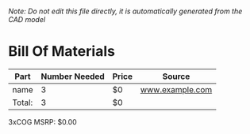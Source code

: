 ###### Note: Do not edit this file directly, it is automatically generated from the CAD model 
# Bill Of Materials 
 |Part|Number Needed|Price|Source| 
 |----|----------|-----|-----|
|name|3|$0|www.example.com|
|Total: |3|$0| |

 3xCOG MSRP: $0.00